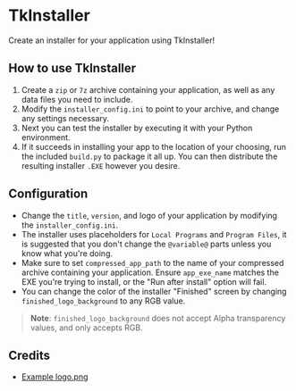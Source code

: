 # TkInstaller
Create an installer for your application using TkInstaller!

## How to use TkInstaller
1. Create a `zip` or `7z` archive containing your application, as well as any data files you need to include.
2. Modify the `installer_config.ini` to point to your archive, and change any settings necessary.
3. Next you can test the installer by executing it with your Python environment.
4. If it succeeds in installing your app to the location of your choosing, run the included `build.py` to package it all up.
You can then distribute the resulting installer `.EXE` however you desire.

## Configuration
- Change the `title`, `version`, and logo of your application by modifying the `installer_config.ini`.
- The installer uses placeholders for `Local Programs` and `Program Files`, it is suggested that you don't change the `@variable@` parts unless you know what you're doing.
- Make sure to set `compressed_app_path` to the name of your compressed archive containing your application.
Ensure `app_exe_name` matches the EXE you're trying to install, or the "Run after install" option will fail.
- You can change the color of the installer "Finished" screen by changing `finished_logo_background` to any RGB value.
> **Note**: `finished_logo_background` does not accept Alpha transparency values, and only accepts RGB.

## Credits
- [Example logo.png](https://www.clipartmax.com/middle/m2H7d3d3N4m2K9G6_music-tambourine-icon-pandereta-en-silueta/)
